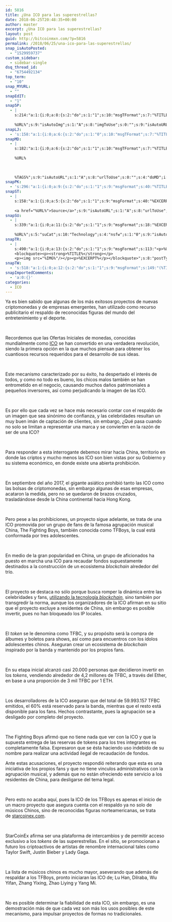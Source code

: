 ```yaml
---
id: 5816
title: ¿Una ICO para las superestrellas?
date: 2018-06-25T20:48:35+00:00
author: master
excerpt: ¿Una ICO para las superestrellas?
layout: post
guid: http://bitcoinmxn.com/?p=5816
permalink: /2018/06/25/una-ico-para-las-superestrellas/
snap_isAutoPosted:
  - "1529959737"
custom_sidebar:
  - sidebar-single
dsq_thread_id:
  - "6754492134"
top_term:
  - "10"
snap_MYURL:
  - ""
snapEdIT:
  - "1"
snap5P:
  - |
    s:214:"a:1:{i:0;a:8:{s:2:"do";s:1:"1";s:10:"msgTFormat";s:7:"%TITLE%";s:9:"msgFormat";s:18:"%EXCERPT%
    
    %URL%";s:9:"isAutoImg";s:1:"A";s:8:"imgToUse";s:0:"";s:9:"isAutoURL";s:1:"A";s:8:"urlToUse";s:0:"";s:4:"do5P";i:0;}}";
snapLJ:
  - 's:158:"a:1:{i:0;a:6:{s:2:"do";s:1:"0";s:10:"msgTFormat";s:7:"%TITLE%";s:9:"msgFormat";s:9:"%EXCERPT%";s:9:"isAutoURL";s:1:"A";s:8:"urlToUse";s:0:"";s:4:"doLJ";i:0;}}";'
snapMD:
  - |
    s:182:"a:1:{i:0;a:6:{s:2:"do";s:1:"1";s:10:"msgTFormat";s:7:"%TITLE%";s:9:"msgFormat";s:32:"%EXCERPT%
    
    %URL%
    
    
    
    %TAGS%";s:9:"isAutoURL";s:1:"A";s:8:"urlToUse";s:0:"";s:4:"doMD";i:0;}}";
snapPK:
  - 's:296:"a:1:{i:0;a:9:{s:2:"do";s:1:"1";s:9:"msgFormat";s:40:"%TITLE% - %URL% #bitcoin #mexico #crypto";s:9:"isAutoURL";s:1:"A";s:8:"urlToUse";s:0:"";s:4:"doPK";i:0;s:8:"isPosted";s:1:"1";s:4:"pgID";i:1380337557;s:7:"postURL";s:30:"https://www.plurk.com/p/mttf9x";s:5:"pDate";s:19:"2018-06-25 20:48:38";}}";'
snapST:
  - |
    s:158:"a:1:{i:0;a:5:{s:2:"do";s:1:"1";s:9:"msgFormat";s:40:"%EXCERPT%
    
    <a href="%URL%">Source</a>";s:9:"isAutoURL";s:1:"A";s:8:"urlToUse";s:0:"";s:4:"doST";i:0;}}";
snapSU:
  - |
    s:339:"a:1:{i:0;a:11:{s:2:"do";s:1:"1";s:9:"msgFormat";s:18:"%EXCERPT%
    
    %URL%";s:5:"suCat";s:10:"Technology";s:4:"nsfw";s:1:"0";s:9:"isAutoURL";s:1:"A";s:8:"urlToUse";s:0:"";s:4:"doSU";i:0;s:8:"isPosted";s:1:"1";s:4:"pgID";s:6:"8VEeEv";s:7:"postURL";s:45:"http://www.stumbleupon.com/su/8VEeEv/comments";s:5:"pDate";s:19:"2018-06-25 20:48:56";}}";
snapTR:
  - |
    s:490:"a:1:{i:0;a:13:{s:2:"do";s:1:"1";s:9:"msgFormat";s:113:"<p>%URL%</p>
    <blockquote><p><strong>%TITLE%</strong></p>
    <p><img src="%IMG%"/></p><p>%EXCERPT%</p></blockquote>";s:8:"postType";s:1:"T";s:10:"msgTFormat";s:7:"%TITLE%";s:9:"isAutoImg";s:1:"A";s:8:"imgToUse";s:0:"";s:9:"isAutoURL";s:1:"A";s:8:"urlToUse";s:0:"";s:4:"doTR";i:0;s:8:"isPosted";s:1:"1";s:4:"pgID";i:175249134583;s:7:"postURL";s:46:"http://bitcoinmxn.tumblr.com/post/175249134583";s:5:"pDate";s:19:"2018-06-25 20:48:57";}}";
snapTW:
  - 's:518:"a:1:{i:0;a:12:{s:2:"do";s:1:"1";s:9:"msgFormat";s:149:"(%TITLE%) - %URL% #bitcoin #criptomonedas #criptomoneda #blockchain #bitcoinMexico #bitcoinpanama #bitcoinvenezuela #ethereum #mexico #cryptocurrency";s:8:"attchImg";s:1:"1";s:9:"isAutoImg";s:1:"A";s:8:"imgToUse";s:0:"";s:9:"isAutoURL";s:1:"A";s:8:"urlToUse";s:0:"";s:4:"doTW";i:0;s:8:"isPosted";s:1:"1";s:4:"pgID";s:19:"1011350561982119941";s:7:"postURL";s:58:"https://twitter.com/mxn_bitcoin/status/1011350561982119941";s:5:"pDate";s:19:"2018-06-25 20:48:58";}}";'
snapImportedComments:
  - 'a:0:{}'
categories:
  - ICO
---
```

Ya es bien sabido que algunas de los más exitosos proyectos de nuevas criptomonedas y de empresas emergentes, han utilizado como recurso publicitario el respaldo de reconocidas figuras del mundo del entretenimiento y el deporte.

&nbsp;

Recordemos que las Ofertas Iniciales de monedas, conocidas mundialmente como <a href="https://gananci.com/icos/" rel="dofollow">ICO</a> se han convertido en una verdadera revolución, siendo la primera opción en la que muchos piensan para obtener los cuantiosos recursos requeridos para el desarrollo de sus ideas.

&nbsp;

Este mecanismo caracterizado por su éxito, ha despertado el interés de todos, y como no todo es bueno, los chicos malos también se han entrometido en el negocio, causando muchos daños patrimoniales a pequeños inversores, así como perjudicando la imagen de las ICO.

&nbsp;

Es por ello que cada vez se hace más necesario contar con el respaldo de un imagen que sea sinónimo de confianza, y las celebridades resultan un muy buen imán de captación de clientes, sin embargo, ¿Qué pasa cuando no solo se limitan a representar una marca y se convierten en la razón de ser de una ICO?

&nbsp;

Para responder a esta interrogante debemos mirar hacia China, territorio en donde las criptos y mucho menos las ICO son bien vistas por su Gobierno y su sistema económico, en donde existe una abierta prohibición.

&nbsp;

En septiembre del año 2017, el gigante asiático prohibió tanto las ICO como las bolsas de criptomonedas, sin embargo algunas de esas empresas, acataron la medida, pero no se quedaron de brazos cruzados, trasladándose desde la China continental hacia Hong Kong.

&nbsp;

Pero pese a las prohibiciones, un proyecto sigue adelante, se trata de una ICO promovida por un grupo de fans de la famosa agrupación musical China, The Fighting Boys, también conocida como TFBoys, la cual está conformada por tres adolescentes.

&nbsp;

En medio de la gran popularidad en China, un grupo de aficionados ha puesto en marcha una ICO para recaudar fondos supuestamente destinados a la construcción de un ecosistema _blockchain_ alrededor del trío.

&nbsp;

El proyecto se destaca no sólo porque busca romper la dinámica entre las celebridades y fans, <a href="https://gananci.com/tecnologia-blockchain/" rel="dofollow">utilizando la tecnología <i>blockchain</i></a>, sino también por transgredir la norma, aunque los organizadores de la ICO afirman en su sitio que el proyecto excluye a residentes de China, sin embargo es posible invertir, pues no han bloqueado los IP locales.

&nbsp;

El _token_ se le denomina como TFBC, y su propósito será la compra de álbumes y boletos para shows, así como para encuentros con los ídolos adolescentes chinos. Aseguran crear un ecosistema de _blockchain_ inspirado por la banda y mantenido por los propios fans.

&nbsp;

En su etapa inicial alcanzó casi 20.000 personas que decidieron invertir en los _tokens_, vendiendo alrededor de 4,2 millones de TFBC, a través del Ether, en base a una proporción de 3 mil TFBC por 1 ETH.

&nbsp;

Los desarrolladores de la ICO aseguran que del total de 59.993.157 TFBC emitidos, el 60% está reservado para la banda, mientras que el resto está disponible para los fans. Hechos contrastante, pues la agrupación se a desligado por completo del proyecto.

&nbsp;

The Fighting Boys afirmó que no tiene nada que ver con la ICO y que la supuesta entrega de las reservas de tokens para los tres integrantes es completamente falsa. Expresaron que se ésta haciendo uso indebido de su nombre para realizar una actividad ilegal de recaudación de fondos.

Ante estas acusaciones, el proyecto respondió reiterando que esta es una iniciativa de los propios fans y que no tiene vinculos administrativos con la agrupación musical, y además que no están ofreciendo este servicio a los residentes de China, para desligarse del tema legal.

&nbsp;

Pero esto no acaba aquí, pues la ICO de los TFBoys es apenas el inicio de un macro proyecto que asegura cuenta con el respaldo ya no solo de músicos Chinos, sino de reconocidas figuras norteamericanas, se trata de <a href="http://starcoinex.com" target="_blank" rel="dofollow noopener">starcoinex.com</a>.

&nbsp;

StarCoinEx afirma ser una plataforma de intercambios y de permitir acceso exclusivo a los _tokens_ de las superestrellas. En el sitio, se promocionan a futuro los criptoactivos de artistas de renombre internacional tales como Taylor Swift, Justin Bieber y Lady Gaga.

&nbsp;

La lista de músicos chinos es mucho mayor, aseverando que además de respaldar a los TFBoys, pronto iniciaran las ICO de; Lu Han, Dilraba, Wu Yifan, Zhang Yixing, Zhao Liying y Yang Mi.

&nbsp;

No es posible determinar la fiabilidad de esta ICO, sin embargo, es una demostración más de que cada vez son más los usos posibles de este mecanismo, para impulsar proyectos de formas no tradicionales.